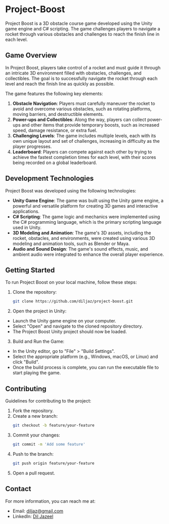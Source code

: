 # Project-Boost

Project Boost is a 3D obstacle course game developed using the Unity game engine and C# scripting. The game challenges players to navigate a rocket through various obstacles and challenges to reach the finish line in each level.

## Game Overview

In Project Boost, players take control of a rocket and must guide it through an intricate 3D environment filled with obstacles, challenges, and collectibles. The goal is to successfully navigate the rocket through each level and reach the finish line as quickly as possible.

The game features the following key elements:

1. **Obstacle Navigation**: Players must carefully maneuver the rocket to avoid and overcome various obstacles, such as rotating platforms, moving barriers, and destructible elements.
2. **Power-ups and Collectibles**: Along the way, players can collect power-ups and other items that provide temporary boosts, such as increased speed, damage resistance, or extra fuel.
3. **Challenging Levels**: The game includes multiple levels, each with its own unique layout and set of challenges, increasing in difficulty as the player progresses.
4. **Leaderboard**: Players can compete against each other by trying to achieve the fastest completion times for each level, with their scores being recorded on a global leaderboard.

## Development Technologies

Project Boost was developed using the following technologies:

- **Unity Game Engine**: The game was built using the Unity game engine, a powerful and versatile platform for creating 3D games and interactive applications.
- **C# Scripting**: The game logic and mechanics were implemented using the C# programming language, which is the primary scripting language used in Unity.
- **3D Modeling and Animation**: The game's 3D assets, including the rocket, obstacles, and environments, were created using various 3D modeling and animation tools, such as Blender or Maya.
- **Audio and Sound Design**: The game's sound effects, music, and ambient audio were integrated to enhance the overall player experience.

## Getting Started

To run Project Boost on your local machine, follow these steps:
1. Clone the repository:
   ```bash
   git clone https://github.com/diljaz/project-boost.git
3. Open the project in Unity:
- Launch the Unity game engine on your computer.
- Select "Open" and navigate to the cloned repository directory.
- The Project Boost Unity project should now be loaded.
3. Build and Run the Game:
- In the Unity editor, go to "File" > "Build Settings".
- Select the appropriate platform (e.g., Windows, macOS, or Linux) and click "Build".
- Once the build process is complete, you can run the executable file to start playing the game.

## Contributing

Guidelines for contributing to the project:

1. Fork the repository.
2. Create a new branch:
    ```bash
    git checkout -b feature/your-feature
    ```
3. Commit your changes:
    ```bash
    git commit -m 'Add some feature'
    ```
4. Push to the branch:
    ```bash
    git push origin feature/your-feature
    ```
5. Open a pull request.


## Contact

For more information, you can reach me at:
- Email: diljaz@gmail.com
- LinkedIn: [Dil Jazeel](https://www.linkedin.com/in/dil-jazeel-2985b762)
